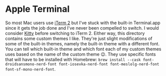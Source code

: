 # Apple Terminal

So most Mac users use [iTerm 2][iterm2] but I've stuck with the built-in Terminal.app since it gets the job done
and I've never been compelled to switch. I would consider [Kitty][kitty] before switching to iTerm 2. Either way,
this directory contains some custom themes I like. They're just slight modifications of some of the built-in themes,
namely the built-in theme with a different font. You can tell which built-in theme and which font each of my custom
themes uses based on the name of the custom theme :wink:. They use specific fonts that will have to be installed
with Homebrew: `brew install --cask font-droidsansmono-nerd-font font-iosevka-nerd-font font-meslolg-nerd-font font-sf-mono-nerd-font`.

[iterm2]: https://iterm2.com/
[kitty]: https://sw.kovidgoyal.net/kitty/

